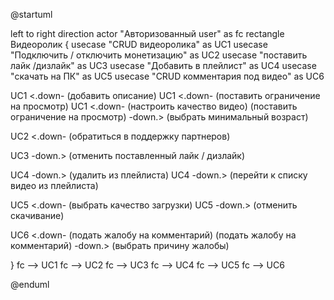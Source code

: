 ﻿@startuml

left to right direction
actor "Авторизованный user" as fc
rectangle Видеоролик {
  usecase "CRUD видеоролика" as UC1 
  usecase "Подключить / отключить монетизацию" as UC2
  usecase "поставить лайк /дизлайк" as UC3
  usecase "Добавить в плейлист" as UC4
  usecase "скачать на ПК" as UC5
  usecase "CRUD комментария под видео" as UC6


UC1 <.down- (добавить описание) 
UC1 <.down-  (поставить ограничение на просмотр)
UC1 <.down-  (настроить качество видео)
(поставить ограничение на просмотр) -down.> (выбрать минимальный возраст)

UC2 <.down-  (обратиться в поддержку партнеров)


UC3 -down.>  (отменить поставленный лайк / дизлайк)


UC4 -down.>  (удалить из плейлиста)
UC4 -down.>  (перейти к списку видео из плейлиста)

UC5 <.down-  (выбрать качество загрузки)
UC5 -down.>  (отменить скачивание)

UC6 <.down-  (подать жалобу на комментарий)
(подать жалобу на комментарий) -down.> (выбрать причину жалобы)


}
fc --> UC1 
fc --> UC2
fc --> UC3
fc --> UC4
fc --> UC5
fc --> UC6

@enduml